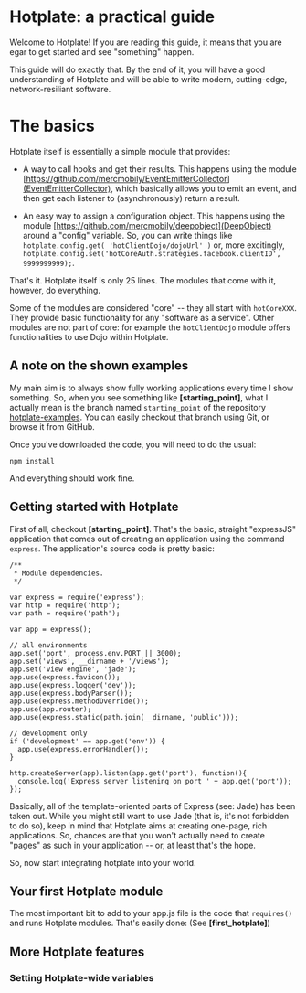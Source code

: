 Hotplate: a practical guide
===========================

Welcome to Hotplate! If you are reading this guide, it means that you are egar to get started and see "something" happen.

This guide will do exactly that. By the end of it, you will have a good understanding of Hotplate and will be able to write modern, cutting-edge, network-resiliant software.

# The basics

Hotplate itself is essentially a simple module that provides:

* A way to call hooks and get their results. This happens using the module [https://github.com/mercmobily/EventEmitterCollector](EventEmitterCollector), which basically allows you to emit an event, and then get each listener to (asynchronously) return a result.

* An easy way to assign a configuration object. This happens using the module [https://github.com/mercmobily/deepobject](DeepObject) around a "config" variable. So, you can write things like `hotplate.config.get( 'hotClientDojo/dojoUrl' )` or, more excitingly, `hotplate.config.set('hotCoreAuth.strategies.facebook.clientID', 9999999999);`.

That's it. Hotplate itself is only 25 lines. The modules that come with it, however, do everything.

Some of the modules are considered "core" -- they all start with `hotCoreXXX`. They provide basic functionality for any "software as a service". Other modules are not part of core: for example the `hotClientDojo` module offers functionalities to use Dojo within Hotplate.

## A note on the shown examples

My main aim is to always show fully working applications every time I show something. So, when you see something like **[starting_point]**, what I actually mean is the branch named `starting_point` of the repository [hotplate-examples](https://github.com/mercmobily/hotplate-examples). You can easily checkout that branch using Git, or browse it from GitHub.

Once you've downloaded the code, you will need to do the usual:

    npm install

And everything should work fine.

## Getting started with Hotplate

First of all, checkout **[starting_point]**. That's the basic, straight "expressJS" application that comes out of creating an application using the command `express`. The application's source code is pretty basic:

    /**
     * Module dependencies.
     */

    var express = require('express');
    var http = require('http');
    var path = require('path');

    var app = express();

    // all environments
    app.set('port', process.env.PORT || 3000);
    app.set('views', __dirname + '/views');
    app.set('view engine', 'jade');
    app.use(express.favicon());
    app.use(express.logger('dev'));
    app.use(express.bodyParser());
    app.use(express.methodOverride());
    app.use(app.router);
    app.use(express.static(path.join(__dirname, 'public')));

    // development only
    if ('development' == app.get('env')) {
      app.use(express.errorHandler());
    }

    http.createServer(app).listen(app.get('port'), function(){
      console.log('Express server listening on port ' + app.get('port'));
    });

Basically, all of the template-oriented parts of Express (see: Jade) has been taken out. While you might still want to use Jade (that is, it's not forbidden to do so), keep in mind that Hotplate aims at creating one-page, rich applications. So, chances are that you won't actually need to create "pages" as such in your application -- or, at least that's the hope.

So, now start integrating hotplate into your world.

## Your first Hotplate module

The most important bit to add to your app.js file is the code that `requires()` and runs Hotplate modules. That's easily done:
(See **[first_hotplate]**)



## More Hotplate features

### Setting Hotplate-wide variables


